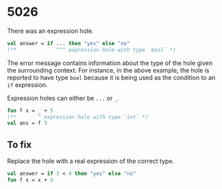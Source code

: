 # 5026

There was an expression hole.

```sml
val answer = if ... then "yes" else "no"
(**             ^^^ expression hole with type `bool` *)
```

The error message contains information about the type of the hole given the surrounding context. For instance, in the above example, the hole is reported to have type `bool` because it is being used as the condition to an `if` expression.

Expression holes can either be `...` or `_`.

```sml
fun f x = _ + 5
(**       ^ expression hole with type `int` *)
val ans = f 3
```

## To fix

Replace the hole with a real expression of the correct type.

```sml
val answer = if 3 < 4 then "yes" else "no"
fun f x = x + 5
```
